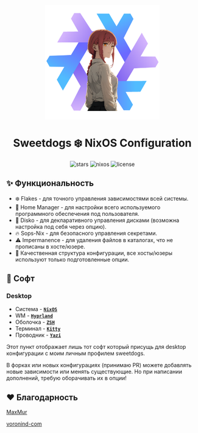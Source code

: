 <div align="center"><img src="assets/logos/makima.png" width="300px"></div>
<h1 align="center">Sweetdogs ❄️ NixOS Configuration</h1>

<div align="center">

![stars](https://img.shields.io/github/stars/pokedim13/NixOS-Configuration?label=Stars&color=F5A97F&labelColor=303446&style=flat&logo=starship&logoColor=F5A97F)
![nixos](https://img.shields.io/badge/NixOS-unstable-blue.svg?style=flat&logo=nixos&logoColor=CAD3F5&colorA=24273A&colorB=8aadf4)
![license](https://img.shields.io/static/v1.svg?style=flat&label=License&message=MIT&colorA=24273A&colorB=91d7e3&logo=unlicense&logoColor=91d7e3&)

</div>

## ✨ Функциональность
- ❄️ Flakes - для точного управления зависимостями всей системы.
- 🏡 Home Manager - для настройки всего используемого программного обеспечения под пользователя.
- 💽 Disko - для декларативного управления дисками (возможна настройка под себя через опцию).
- 🔥 Sops-Nix - для безопасного управления секретами.
- ⚠️ Impermanence - для удаления файлов в каталогах, что не прописаны в хосте/юзере.
- 📁 Качественная структура конфигурации, все хосты/юзеры используют только подготовленные опции.

## 📘 Софт
### Desktop
- Система - [**`NixOS`**](https://nixos.org/)
- WM - [**`Hyprland`**](https://hyprland.org/)
- Оболочка - [**`ZSH`**](https://www.zsh.org/)
- Терминал - [**`Kitty`**](https://github.com/kovidgoyal/kitty)
- Проводник - [**`Yazi`**](https://github.com/sxyazi/yazi)

Этот пункт отображает лишь тот софт который присущь для desktop конфигурации с моим личным профилем sweetdogs.

В форках или новых конфигурациях (принимаю PR) можете добавлять новые зависимости или менять существующие. Но при написании дополнений, требую оборачивать их в опции!

## ❤️ Благодарность

[MaxMur](https://github.com/TheMaxMur)

[voronind-com](https://github.com/voronind-com)